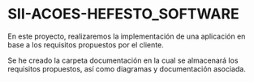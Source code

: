 # SII-ACOES-HEFESTO_SOFTWARE
En este proyecto, realizaremos la implementación de una aplicación en base a los requisitos propuestos por el cliente.

Se he creado la carpeta documentación en la cual se almacenará los requisitos propuestos, así como diagramas y documentación asociada.
